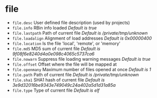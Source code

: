 <!-- TITLE: file -->

# file

- `file.desc` User defined file description (used by projects)
- `file.info` RBin info loaded _Default is true_
- `file.lastpath` Path of current file _Default is /private/tmp/unknown_
- `file.loadalign` Alignment of load addresses _Default is 0x00000400_
- `file.location` Is the file 'local', 'remote', or 'memory'
- `file.md5` MD5 sum of current file _Default is 9f08f6e8240d4a0e098c4065c5737ca6_
- `file.nowarn` Suppress file loading warning messages _Default is true_
- `file.offset` Offset where the file will be mapped at
- `file.openmany` Maximum number of files opened at once _Default is 1_
- `file.path` Path of current file _Default is /private/tmp/unknown_
- `file.sha1` SHA1 hash of current file _Default is 3e9d32016be9343e749049c24a402a5d1d31a85a_
- `file.type` Type of current file _Default is elf_

<p hidden>file.desc file.info file.lastpath file.loadalign file.location file.md5 file.nowarn file.offset file.openmany file.path file.sha1 file.type</p>